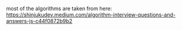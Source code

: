 
most of the algorithms are taken from here:
https://shinjukudev.medium.com/algorithm-interview-questions-and-answers-js-c44f0872b9b2

